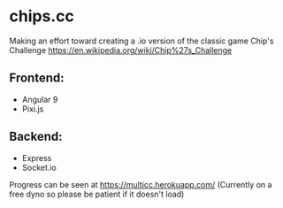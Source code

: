 # chips.cc
Making an effort toward creating a .io version of the classic game Chip's Challenge
https://en.wikipedia.org/wiki/Chip%27s_Challenge

## Frontend:
* Angular 9
* Pixi.js
## Backend:
* Express
* Socket.io

Progress can be seen at https://multicc.herokuapp.com/
(Currently on a free dyno so please be patient if it doesn't load)
